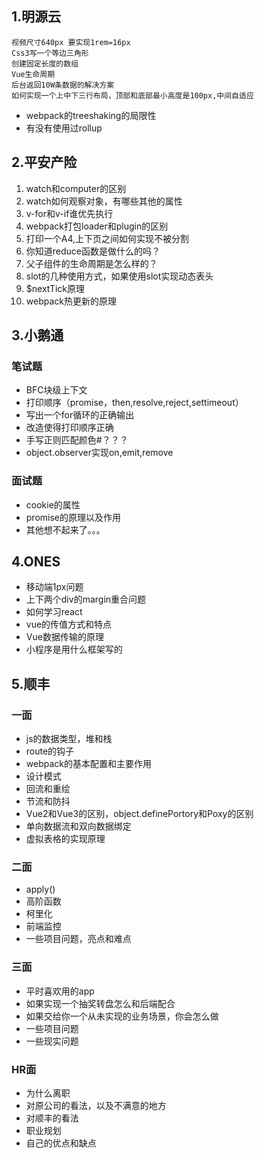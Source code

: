 ## 1.明源云
	视频尺寸640px 要实现1rem=16px
	Css3写一个等边三角形
	创建固定长度的数组
	Vue生命周期
	后台返回10W条数据的解决方案
	如何实现一个上中下三行布局，顶部和底部最小高度是100px,中间自适应
- webpack的treeshaking的局限性
- 有没有使用过rollup

## 2.平安产险
1. watch和computer的区别
1. watch如何观察对象，有哪些其他的属性
1. v-for和v-if谁优先执行
1. webpack打包loader和plugin的区别
1. 打印一个A4,上下页之间如何实现不被分割
1. 你知道reduce函数是做什么的吗？
1. 父子组件的生命周期是怎么样的？
1. slot的几种使用方式，如果使用slot实现动态表头
2. $nextTick原理
3. webpack热更新的原理

## 3.小鹅通
### 笔试题
- BFC块级上下文
- 打印顺序（promise，then,resolve,reject,settimeout）
- 写出一个for循环的正确输出
- 改造使得打印顺序正确
- 手写正则匹配颜色#？？？
- object.observer实现on,emit,remove
### 面试题
- cookie的属性
- promise的原理以及作用
- 其他想不起来了。。。

## 4.ONES
- 移动端1px问题
- 上下两个div的margin重合问题
- 如何学习react
- vue的传值方式和特点
- Vue数据传输的原理
- 小程序是用什么框架写的

## 5.顺丰
### 一面
- js的数据类型，堆和栈
- route的钩子
- webpack的基本配置和主要作用
- 设计模式
- 回流和重绘
- 节流和防抖
- Vue2和Vue3的区别，object.definePortory和Poxy的区别
- 单向数据流和双向数据绑定
- 虚拟表格的实现原理
### 二面
- apply()
- 高阶函数
- 柯里化
- 前端监控
- 一些项目问题，亮点和难点
### 三面

- 平时喜欢用的app
- 如果实现一个抽奖转盘怎么和后端配合
- 如果交给你一个从未实现的业务场景，你会怎么做
- 一些项目问题
- 一些现实问题
### HR面
- 为什么离职
- 对原公司的看法，以及不满意的地方
- 对顺丰的看法
- 职业规划
- 自己的优点和缺点